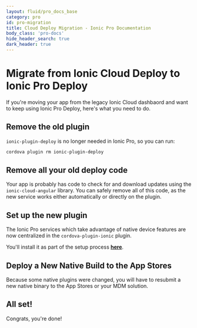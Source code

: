 ```yaml
---
layout: fluid/pro_docs_base
category: pro
id: pro-migration 
title: Cloud Deploy Migration - Ionic Pro Documentation
body_class: 'pro-docs'
hide_header_search: true
dark_header: true
---
```


# Migrate from Ionic Cloud Deploy to Ionic Pro Deploy

If you're moving your app from the legacy Ionic Cloud dashbaord and want to keep using Ionic Pro Deploy, here's what you need to do.

## Remove the old plugin

`ionic-plugin-deploy` is no longer needed in Ionic Pro, so you can run:

```bash
cordova plugin rm ionic-plugin-deploy
```

## Remove all your old deploy code

Your app is probably has code to check for and download updates using the `ionic-cloud-angular` library. You can safely remove all of this code, as the new service works either automatically or directly on the plugin.

## Set up the new plugin

The Ionic Pro services which take advantage of native device features are now centralized in the `cordova-plugin-ionic` plugin.  

You'll install it as part of the setup process **[here](/docs/pro/live-deploy/setup.html)**.

## Deploy a New Native Build to the App Stores

Because some native plugins were changed, you will have to resubmit a new native binary to the App Stores or your MDM solution.

## All set!

Congrats, you're done!



